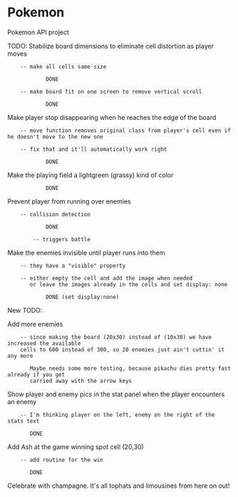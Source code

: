 # Pokemon
Pokemon API project

TODO:
   Stabilize board dimensions to eliminate cell distortion as player moves

        -- make all cells same size

                DONE

        -- make board fit on one screen to remove vertical scroll

                DONE

   Make player stop disappearing when he reaches the edge of the board

        -- move function removes original class from player's cell even if he doesn't move to the new one

        -- fix that and it'll automatically work right

                DONE

   Make the playing field a lightgreen (grassy) kind of color

                DONE

   Prevent player from running over enemies

        -- collision detection

                DONE

            -- triggers battle

   Make the enemies invisible until player runs into them

        -- they have a "visible" property

        -- either empty the cell and add the image when needed
           or leave the images already in the cells and set display: none

                DONE (set display:none)

New TODO:

   Add more enemies

        -- since making the board (20x30) instead of (10x30) we have increased the available
        cells to 600 instead of 300, so 20 enemies just ain't cuttin' it any more

           Maybe needs some more testing, because pikachu dies pretty fast already if you get 
           carried away with the arrow keys

   Show player and enemy pics in the stat panel when the player encounters an enemy

        -- I'm thinking player on the left, enemy on the right of the stats text

           DONE

   Add Ash at the game winning spot cell (20,30)

        -- add routine for the win
        
           DONE

   Celebrate with champagne. It's all tophats and limousines from here on out!
   

           

   
